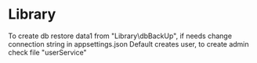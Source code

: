 # Library
 
To create db restore data1 from "Library\dbBackUp", if needs change connection string in appsettings.json
Default creates user, to create admin check file "userService" 